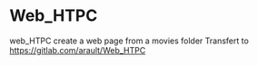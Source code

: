 # Web_HTPC
web_HTPC create a web page from a movies folder
Transfert to https://gitlab.com/arault/Web_HTPC
